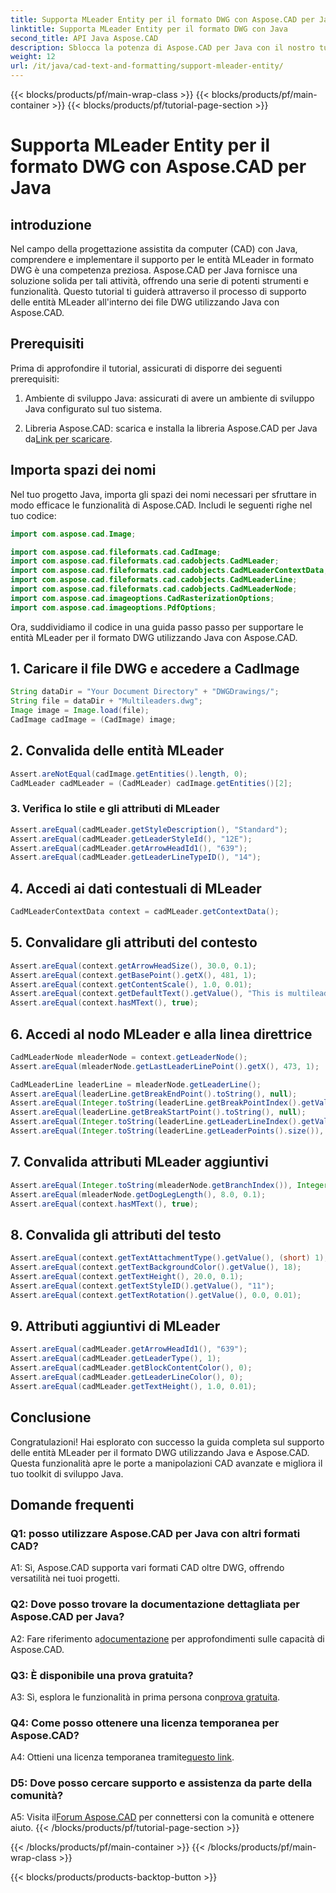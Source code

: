 ```yaml
---
title: Supporta MLeader Entity per il formato DWG con Aspose.CAD per Java
linktitle: Supporta MLeader Entity per il formato DWG con Java
second_title: API Java Aspose.CAD
description: Sblocca la potenza di Aspose.CAD per Java con il nostro tutorial passo passo sul supporto delle entità MLeader in formato DWG.
weight: 12
url: /it/java/cad-text-and-formatting/support-mleader-entity/
---
```


{{< blocks/products/pf/main-wrap-class >}}
{{< blocks/products/pf/main-container >}}
{{< blocks/products/pf/tutorial-page-section >}}

# Supporta MLeader Entity per il formato DWG con Aspose.CAD per Java

## introduzione

Nel campo della progettazione assistita da computer (CAD) con Java, comprendere e implementare il supporto per le entità MLeader in formato DWG è una competenza preziosa. Aspose.CAD per Java fornisce una soluzione solida per tali attività, offrendo una serie di potenti strumenti e funzionalità. Questo tutorial ti guiderà attraverso il processo di supporto delle entità MLeader all'interno dei file DWG utilizzando Java con Aspose.CAD.

## Prerequisiti

Prima di approfondire il tutorial, assicurati di disporre dei seguenti prerequisiti:

1. Ambiente di sviluppo Java: assicurati di avere un ambiente di sviluppo Java configurato sul tuo sistema.

2.  Libreria Aspose.CAD: scarica e installa la libreria Aspose.CAD per Java da[Link per scaricare](https://releases.aspose.com/cad/java/).

## Importa spazi dei nomi

Nel tuo progetto Java, importa gli spazi dei nomi necessari per sfruttare in modo efficace le funzionalità di Aspose.CAD. Includi le seguenti righe nel tuo codice:

```java
import com.aspose.cad.Image;

import com.aspose.cad.fileformats.cad.CadImage;
import com.aspose.cad.fileformats.cad.cadobjects.CadMLeader;
import com.aspose.cad.fileformats.cad.cadobjects.CadMLeaderContextData;
import com.aspose.cad.fileformats.cad.cadobjects.CadMLeaderLine;
import com.aspose.cad.fileformats.cad.cadobjects.CadMLeaderNode;
import com.aspose.cad.imageoptions.CadRasterizationOptions;
import com.aspose.cad.imageoptions.PdfOptions;

```

Ora, suddividiamo il codice in una guida passo passo per supportare le entità MLeader per il formato DWG utilizzando Java con Aspose.CAD.

## 1. Caricare il file DWG e accedere a CadImage

```java
String dataDir = "Your Document Directory" + "DWGDrawings/";
String file = dataDir + "Multileaders.dwg";
Image image = Image.load(file);
CadImage cadImage = (CadImage) image;
```

## 2. Convalida delle entità MLeader

```java
Assert.areNotEqual(cadImage.getEntities().length, 0);
CadMLeader cadMLeader = (CadMLeader) cadImage.getEntities()[2];
```

### 3. Verifica lo stile e gli attributi di MLeader

```java
Assert.areEqual(cadMLeader.getStyleDescription(), "Standard");
Assert.areEqual(cadMLeader.getLeaderStyleId(), "12E");
Assert.areEqual(cadMLeader.getArrowHeadId1(), "639");
Assert.areEqual(cadMLeader.getLeaderLineTypeID(), "14");
```

## 4. Accedi ai dati contestuali di MLeader

```java
CadMLeaderContextData context = cadMLeader.getContextData();
```

## 5. Convalidare gli attributi del contesto

```java
Assert.areEqual(context.getArrowHeadSize(), 30.0, 0.1);
Assert.areEqual(context.getBasePoint().getX(), 481, 1);
Assert.areEqual(context.getContentScale(), 1.0, 0.01);
Assert.areEqual(context.getDefaultText().getValue(), "This is multileader with huge text\\P{\\H1.5x;6666666666666666666666666666\\P}bbbbbbbbbbbbbbbbbbbbbbbbbbbbbbbbbbb");
Assert.areEqual(context.hasMText(), true);
```

## 6. Accedi al nodo MLeader e alla linea direttrice

```java
CadMLeaderNode mleaderNode = context.getLeaderNode();
Assert.areEqual(mleaderNode.getLastLeaderLinePoint().getX(), 473, 1);

CadMLeaderLine leaderLine = mleaderNode.getLeaderLine();
Assert.areEqual(leaderLine.getBreakEndPoint().toString(), null);
Assert.areEqual(Integer.toString(leaderLine.getBreakPointIndex().getValue()), Integer.toString(0));
Assert.areEqual(leaderLine.getBreakStartPoint().toString(), null);
Assert.areEqual(Integer.toString(leaderLine.getLeaderLineIndex().getValue()), Integer.toString(0));
Assert.areEqual(Integer.toString(leaderLine.getLeaderPoints().size()), Integer.toString(4));
```

## 7. Convalida attributi MLeader aggiuntivi

```java
Assert.areEqual(Integer.toString(mleaderNode.getBranchIndex()), Integer.toString(0));
Assert.areEqual(mleaderNode.getDogLegLength(), 8.0, 0.1);
Assert.areEqual(context.hasMText(), true);
```

## 8. Convalida gli attributi del testo

```java
Assert.areEqual(context.getTextAttachmentType().getValue(), (short) 1);
Assert.areEqual(context.getTextBackgroundColor().getValue(), 18);
Assert.areEqual(context.getTextHeight(), 20.0, 0.1);
Assert.areEqual(context.getTextStyleID().getValue(), "11");
Assert.areEqual(context.getTextRotation().getValue(), 0.0, 0.01);
```

## 9. Attributi aggiuntivi di MLeader

```java
Assert.areEqual(cadMLeader.getArrowHeadId1(), "639");
Assert.areEqual(cadMLeader.getLeaderType(), 1);
Assert.areEqual(cadMLeader.getBlockContentColor(), 0);
Assert.areEqual(cadMLeader.getLeaderLineColor(), 0);
Assert.areEqual(cadMLeader.getTextHeight(), 1.0, 0.01);
```

## Conclusione

Congratulazioni! Hai esplorato con successo la guida completa sul supporto delle entità MLeader per il formato DWG utilizzando Java e Aspose.CAD. Questa funzionalità apre le porte a manipolazioni CAD avanzate e migliora il tuo toolkit di sviluppo Java.

## Domande frequenti

### Q1: posso utilizzare Aspose.CAD per Java con altri formati CAD?

A1: Sì, Aspose.CAD supporta vari formati CAD oltre DWG, offrendo versatilità nei tuoi progetti.

### Q2: Dove posso trovare la documentazione dettagliata per Aspose.CAD per Java?

 A2: Fare riferimento a[documentazione](https://reference.aspose.com/cad/java/) per approfondimenti sulle capacità di Aspose.CAD.

### Q3: È disponibile una prova gratuita?

 A3: Sì, esplora le funzionalità in prima persona con[prova gratuita](https://releases.aspose.com/).

### Q4: Come posso ottenere una licenza temporanea per Aspose.CAD?

A4: Ottieni una licenza temporanea tramite[questo link](https://purchase.aspose.com/temporary-license/).

### D5: Dove posso cercare supporto e assistenza da parte della comunità?

A5: Visita il[Forum Aspose.CAD](https://forum.aspose.com/c/cad/19) per connettersi con la comunità e ottenere aiuto.
{{< /blocks/products/pf/tutorial-page-section >}}

{{< /blocks/products/pf/main-container >}}
{{< /blocks/products/pf/main-wrap-class >}}

{{< blocks/products/products-backtop-button >}}
